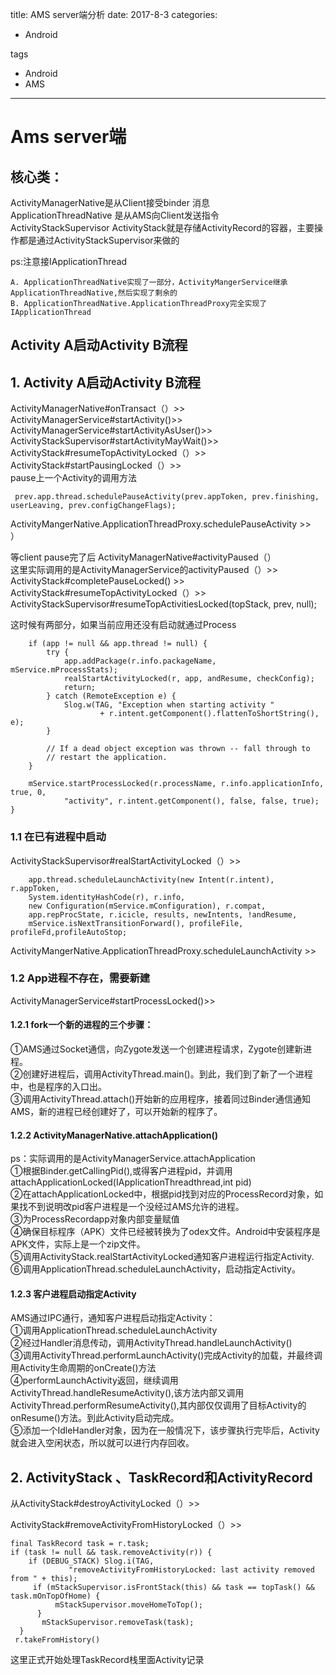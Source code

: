 title: AMS server端分析
date: 2017-8-3 
categories:
- Android
   
tags   
- Android
- AMS

---



# Ams  server端

## 核心类：  
ActivityManagerNative是从Client接受binder 消息  
ApplicationThreadNative 是从AMS向Client发送指令  
ActivityStackSupervisor
ActivityStack就是存储ActivityRecord的容器，主要操作都是通过ActivityStackSupervisor来做的

ps:注意接IApplicationThread   

    A. ApplicationThreadNative实现了一部分，ActivityMangerService继承ApplicationThreadNative,然后实现了剩余的    
    B. ApplicationThreadNative.ApplicationThreadProxy完全实现了IApplicationThread
## Activity A启动Activity B流程  

## 1. Activity A启动Activity B流程  

ActivityManagerNative#onTransact（）>>   
ActivityManagerService#startActivity()>>    
ActivityManagerService#startActivityAsUser()>>   
ActivityStackSupervisor#startActivityMayWait()>>   
ActivityStack#resumeTopActivityLocked（）>>  
ActivityStack#startPausingLocked（）>>  
pause上一个Activity的调用方法

     prev.app.thread.schedulePauseActivity(prev.appToken, prev.finishing,  userLeaving, prev.configChangeFlags);

ActivityMangerNative.ApplicationThreadProxy.schedulePauseActivity  >>  
）

等client pause完了后
ActivityManagerNative#activityPaused（）  
这里实际调用的是ActivityManagerService的activityPaused（）>>  
ActivityStack#completePauseLocked() >>  
ActivityStack#resumeTopActivityLocked（）>>  
ActivityStackSupervisor#resumeTopActivitiesLocked(topStack, prev, null);  

这时候有两部分，如果当前应用还没有启动就通过Process  

        if (app != null && app.thread != null) {
            try {
                app.addPackage(r.info.packageName, mService.mProcessStats);
                realStartActivityLocked(r, app, andResume, checkConfig);
                return;
            } catch (RemoteException e) {
                Slog.w(TAG, "Exception when starting activity "
                        + r.intent.getComponent().flattenToShortString(), e);
            }

            // If a dead object exception was thrown -- fall through to
            // restart the application.
        }

        mService.startProcessLocked(r.processName, r.info.applicationInfo, true, 0,
                "activity", r.intent.getComponent(), false, false, true);
    }

### 1.1 在已有进程中启动

ActivityStackSupervisor#realStartActivityLocked（）>>  
   
        app.thread.scheduleLaunchActivity(new Intent(r.intent), r.appToken,
        System.identityHashCode(r), r.info,
        new Configuration(mService.mConfiguration), r.compat,
        app.repProcState, r.icicle, results, newIntents, !andResume,
        mService.isNextTransitionForward(), profileFile, profileFd,profileAutoStop;  
        
ActivityMangerNative.ApplicationThreadProxy.scheduleLaunchActivity  >>  



### 1.2 App进程不存在，需要新建  
ActivityManagerService#startProcessLocked()>>      

#### 1.2.1 fork一个新的进程的三个步骤：  
①AMS通过Socket通信，向Zygote发送一个创建进程请求，Zygote创建新进程。  
②创建好进程后，调用ActivityThread.main()。到此，我们到了新了一个进程中，也是程序的入口出。  
③调用ActivityThread.attach()开始新的应用程序，接着同过Binder通信通知AMS，新的进程已经创建好了，可以开始新的程序了。  

#### 1.2.2  ActivityManagerNative.attachApplication()  
ps：实际调用的是ActivityManagerService.attachApplication  
①根据Binder.getCallingPid(),或得客户进程pid，并调用attachApplicationLocked(IApplicationThreadthread,int pid)  
②在attachApplicationLocked中，根据pid找到对应的ProcessRecord对象，如果找不到说明改pid客户进程是一个没经过AMS允许的进程。  
③为ProcessRecordapp对象内部变量赋值  
④确保目标程序（APK）文件已经被转换为了odex文件。Android中安装程序是APK文件，实际上是一个zip文件。  
⑤调用ActivityStack.realStartActivityLocked通知客户进程运行指定Activity.  
⑥调用ApplicationThread.scheduleLaunchActivity，启动指定Activity。  

#### 1.2.3 客户进程启动指定Activity  
AMS通过IPC通行，通知客户进程启动指定Activity：  
①调用ApplicationThread.scheduleLaunchActivity  
②经过Handler消息传动，调用ActivityThread.handleLaunchActivity()  
③调用ActivityThread.performLaunchActivity()完成Activity的加载，并最终调用Activity生命周期的onCreate()方法  
④performLaunchActivity返回，继续调用ActivityThread.handleResumeActivity(),该方法内部又调用ActivityThread.performResumeActivity(),其内部仅仅调用了目标Activity的onResume()方法。到此Activity启动完成。  
⑤添加一个IdleHandler对象，因为在一般情况下，该步骤执行完毕后，Activity就会进入空闲状态，所以就可以进行内存回收。  

## 2. ActivityStack 、TaskRecord和ActivityRecord

从ActivityStack#destroyActivityLocked（）>>     

ActivityStack#removeActivityFromHistoryLocked（）>>  

    final TaskRecord task = r.task;
    if (task != null && task.removeActivity(r)) {
        if (DEBUG_STACK) Slog.i(TAG,
                 "removeActivityFromHistoryLocked: last activity removed from " + this);
         if (mStackSupervisor.isFrontStack(this) && task == topTask() && task.mOnTopOfHome) {
              mStackSupervisor.moveHomeToTop();
          }
           mStackSupervisor.removeTask(task);
      }
     r.takeFromHistory()

这里正式开始处理TaskRecord栈里面Activity记录

